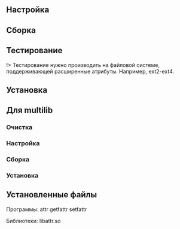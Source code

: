 <pkg :name="'attr'" instsize showsbu2></pkg>

## Настройка

<package-script :package="'attr'" :type="'configure'"></package-script>

## Сборка

<package-script :package="'attr'" :type="'build'"></package-script>

## Тестирование

!> Тестирование нужно производить на файловой системе, поддерживающей расширенные атрибуты. Например, ext2-ext4.

<package-script :package="'attr'" :type="'test'"></package-script>

## Установка

<package-script :package="'attr'" :type="'install'"></package-script>

## Для multilib

### Очистка

<package-script :package="'attr'" :type="'multi_prepare'"></package-script>

### Настройка

<package-script :package="'attr'" :type="'multi_configure'"></package-script>

### Сборка

<package-script :package="'attr'" :type="'multi_build'"></package-script>

### Установка

<package-script :package="'attr'" :type="'multi_install'"></package-script>

## Установленные файлы

Программы: attr getfattr setfattr

Библиотеки: libattr.so

<script>
	new Vue({ el: '#main' })
</script>
